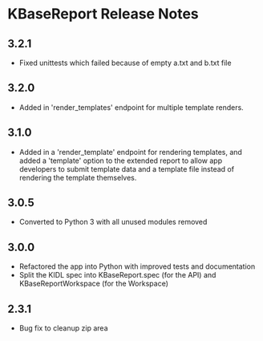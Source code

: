 KBaseReport Release Notes
=========================
3.2.1
-----
- Fixed unittests which failed because of empty a.txt and b.txt file

3.2.0
-----
- Added in 'render_templates' endpoint for multiple template renders.

3.1.0
-----
- Added in a 'render_template' endpoint for rendering templates, and added a 'template' option to the extended report to allow app developers to submit template data and a template file instead of rendering the template themselves.

3.0.5
-----
- Converted to Python 3 with all unused modules removed

3.0.0
-----
- Refactored the app into Python with improved tests and documentation
- Split the KIDL spec into KBaseReport.spec (for the API) and KBaseReportWorkspace (for the Workspace)

2.3.1
-----
- Bug fix to cleanup zip area
